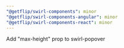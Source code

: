 ```yaml
---
"@getflip/swirl-components": minor
"@getflip/swirl-components-angular": minor
"@getflip/swirl-components-react": minor
---
```


Add "max-height" prop to swirl-popover

